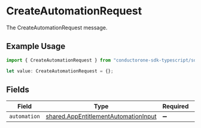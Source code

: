 # CreateAutomationRequest

The CreateAutomationRequest message.

## Example Usage

```typescript
import { CreateAutomationRequest } from "conductorone-sdk-typescript/sdk/models/shared";

let value: CreateAutomationRequest = {};
```

## Fields

| Field                                                                                               | Type                                                                                                | Required                                                                                            | Description                                                                                         |
| --------------------------------------------------------------------------------------------------- | --------------------------------------------------------------------------------------------------- | --------------------------------------------------------------------------------------------------- | --------------------------------------------------------------------------------------------------- |
| `automation`                                                                                        | [shared.AppEntitlementAutomationInput](../../../sdk/models/shared/appentitlementautomationinput.md) | :heavy_minus_sign:                                                                                  | N/A                                                                                                 |